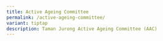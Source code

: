 ```yaml
---
title: Active Ageing Committee
permalink: /active-ageing-committee/
variant: tiptap
description: Taman Jurong Active Ageing Committee (AAC)
---
```

